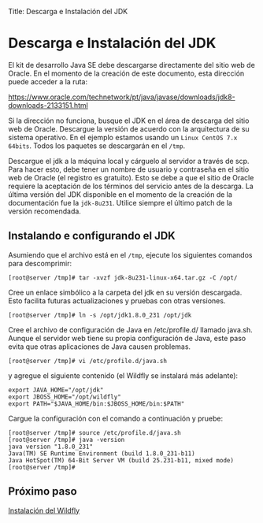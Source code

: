 Title: Descarga e Instalación del JDK

# Descarga e Instalación del JDK

El kit de desarrollo Java SE debe descargarse directamente del sitio web de Oracle. En el momento de la creación de este documento, esta dirección puede acceder a la ruta:

https://www.oracle.com/technetwork/pt/java/javase/downloads/jdk8-downloads-2133151.html

Si la dirección no funciona, busque el JDK en el área de descarga del sitio web de Oracle. Descargue la versión de acuerdo con la arquitectura de su sistema operativo. En el ejemplo estamos usando un `Linux CentOS 7.x 64bits`. Todos los paquetes se descargarán en el `/tmp`.

Descargue el jdk a la máquina local y cárguelo al servidor a través de scp. Para hacer esto, debe tener un nombre de usuario y contraseña en el sitio web de Oracle (el registro es gratuito). Esto se debe a que el sitio de Oracle requiere la aceptación de los términos del servicio antes de la descarga. La última versión del JDK disponible en el momento de la creación de la documentación fue la `jdk-8u231`. Utilice siempre el último patch de la versión recomendada.

## Instalando e configurando el JDK

Asumiendo que el archivo está en el `/tmp`, ejecute los siguientes comandos para descomprimir:

``` shell
[root@server /tmp]# tar -xvzf jdk-8u231-linux-x64.tar.gz -C /opt/
```
Cree un enlace simbólico a la carpeta del jdk en su versión descargada. Esto facilita futuras actualizaciones y pruebas con otras versiones.

``` shell
[root@server /tmp]# ln -s /opt/jdk1.8.0_231 /opt/jdk
```

Cree el archivo de configuración de Java en /etc/profile.d/ llamado java.sh. Aunque el servidor web tiene su propia configuración de Java, este paso evita que otras aplicaciones de Java causen problemas.

``` shell
[root@server /tmp]# vi /etc/profile.d/java.sh
```

y agregue el siguiente contenido (el Wildfly se instalará más adelante):

``` shell
export JAVA_HOME="/opt/jdk"
export JBOSS_HOME="/opt/wildfly"
export PATH="$JAVA_HOME/bin:$JBOSS_HOME/bin:$PATH"
```
Cargue la configuración con el comando a continuación y pruebe:

``` shell
[root@server /tmp]# source /etc/profile.d/java.sh
[root@server /tmp]# java -version
java version "1.8.0_231"
Java(TM) SE Runtime Environment (build 1.8.0_231-b11)
Java HotSpot(TM) 64-Bit Server VM (build 25.231-b11, mixed mode)
[root@server /tmp]#
```

## Próximo paso

[Instalación del Wildfly][1]

[1]:/es-es/citsmart-platform-8/get-started/installation-and-upgrade/perform-installation/install-wildfly.html
